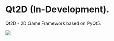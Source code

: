 # Qt2D (In-Development).
Qt2D - 2D Game Framework based on PyQt5.

<img src="https://i.imgur.com/PuP2pVH.gif">
